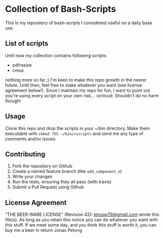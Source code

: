 # Collection of Bash-Scripts
This is my repository of bash-scripts I considered useful on a daily base use.

## List of scripts
Until now my collection contains following scripts:

- pdfresize
- cmus

nothing more so far ;) I'm keen to make this repo growth in the nearer future.
Until then, feel free to make whatever you want (see license agreement below!).
Since I maintain my repo for fun, I want to point out you're using every script
on your own risk... :octocat: Shouldn't do no harm though!

## Usage
Clone this repo and drop the scripts in your ~/bin directory. Make them
executable with `chmod 755 ~/bin/<script>` and send me any type of comments
and/or issues.


## Contributing

1. Fork the repository on Github
2. Create a named feature branch (like `add_component_x`)
3. Write your changes
4. Run the tests, ensuring they all pass (with travis)
5. Submit a Pull Request using Github

## License Agreement
"THE BEER-WARE LICENSE" (Revision 42):
<emzap79@gmail.com> wrote this file(s). As long as you retain this notice you
can do whatever you want with this stuff. If we meet some day, and you think
this stuff is worth it, you can buy me a beer in return Jonas Petong

